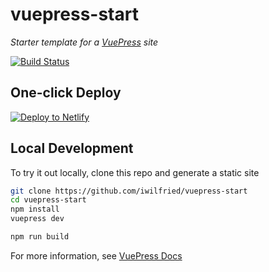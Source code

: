 # vuepress-start

*Starter template for a [VuePress](https://vuepress.vuejs.org) site*

[![Build Status](https://travis-ci.org/iwilfried/vuepress-start.svg?branch=master)](https://travis-ci.org/iwilfried/vuepress-start)

## One-click Deploy

[![Deploy to Netlify](https://www.netlify.com/img/deploy/button.svg)](https://app.netlify.com/start/deploy?repository=https://github.com/iwilfried/vuepress-start)

<modal></modal>

## Local Development

To try it out locally, clone this repo and generate a static site

```bash
git clone https://github.com/iwilfried/vuepress-start
cd vuepress-start
npm install
vuepress dev

npm run build
```

For more information, see [VuePress Docs](https://vuepress.vuejs.org)
